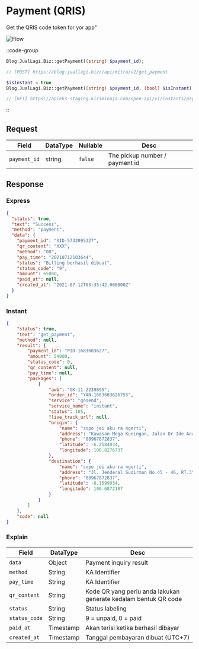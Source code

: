 # Payment (QRIS)

Get the QRIS code token for yor app"

![Flow](https://static.swimlanes.io/b30be238df3e330e54b7cf1add8a4f8a.png)

::code-group
```php [Express]
Blog.JualLagi.Biz::getPayment((string) $payment_id);

// [POST] https://blog.juallagi.biz//api/mitra/v2/get_payment
```
```php [Instant]
$isInstant = true
Blog.JualLagi.Biz::getPayment((string) $payment_id, (bool) $isInstant);

// [GET] https://apieks-staging.kiriminaja.com/open-api/v1/instants/payment/{payment_id}
```
::

## Request
| Field          | DataType | Nullable  | Desc                           |
|----------------|----------|-----------|--------------------------------|
| ``payment_id`` | string   | ``false`` | The pickup number / payment id |

## Response
### Express
```json
{
  "status": true,
  "text": "Success",
  "method": "payment",
  "data": {
    "payment_id": "XID-5732095327",
    "qr_content": "XXX",
    "method": "08",
    "pay_time": "20210712103644",
    "status": "Billing berhasil dibuat",
    "status_code": "9",
    "amount": 65000,
    "paid_at": null,
    "created_at": "2021-07-12T03:35:42.000000Z"
  }
}
```

### Instant
```json
{
	"status": true,
	"text": "get_payment",
	"method": null,
	"result": {
		"payment_id": "PID-1683603627",
		"amount": 54000,
		"status_code": 0,
		"qr_content": null,
		"pay_time": null,
		"packages": [
			{
				"awb": "GK-11-2239895",
				"order_id": "YAN-1683603626755",
				"service": "gosend",
				"service_name": "instant",
				"status": 105,
				"live_track_url": null,
				"origin": {
					"name": "sopo jei aku ra ngerti",
					"address": "Kawasan Mega Kuningan, Jalan Dr Ide Anak Agung Gde Agung Kav E.1.2 No 1&2, Jakarta, 12950",
					"phone": "08967872837",
					"latitude": -6.2184034,
					"longitude": 106.8276737
				},
				"destination": {
					"name": "sopo jei aku ra ngerti",
					"address": "Jl. Jenderal Sudirman No.45 - 46, RT.3\/RW.4, Karet Semanggi, Kecamatan Setiabudi, Kota Jakarta Selatan, Daerah Khusus Ibukota Jakarta 12930",
					"phone": "08967872837",
					"latitude": -6.1599934,
					"longitude": 106.6872187
				}
			}
		]
	},
	"code": null
}
```

### Explain
| Field | DataType  | Desc |
| ------ |-----------| ------ |
| ``data`` | Object    | Payment inquiry result |
| ``method`` | String    | KA Identifier |
| ``pay_time`` | String    | KA Identifier |
| ``qr_content`` | String    | Kode QR yang perlu anda lakukan generate kedalam bentuk QR code |
| ``status`` | String    | Status labeling |
| ``status_code`` | String    | 9 = unpaid, 0 = paid |
| ``paid_at`` | Timestamp | Akan terisi ketika berhasil dibayar |
| ``created_at`` | Timestamp | Tanggal pembayaran dibuat (UTC+7) |
